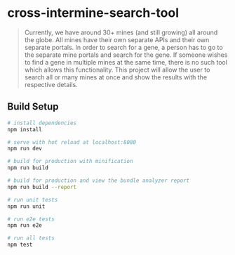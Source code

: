 # cross-intermine-search-tool

> Currently, we have around 30+ mines (and still growing) all around the globe. All mines have their own separate APIs and their own separate portals. In order to search for a gene, a person has to go to the separate mine portals and search for the gene. If someone wishes to find a gene in multiple mines at the same time, there is no such tool which allows this functionality. This project will allow the user to search all or many mines at once and show the results with the respective details.

## Build Setup

``` bash
# install dependencies
npm install

# serve with hot reload at localhost:8080
npm run dev

# build for production with minification
npm run build

# build for production and view the bundle analyzer report
npm run build --report

# run unit tests
npm run unit

# run e2e tests
npm run e2e

# run all tests
npm test
```